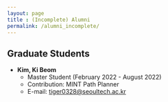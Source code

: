 ```yaml
---
layout: page
title : (Incomplete) Alumni
permalink: /alumni_incomplete/
---
```


## Graduate Students
* **Kim, Ki Beom**
  * Master Student (February 2022 - August 2022)
  * Contribution: MINT Path Planner
  * E-mail: <tiger0328@seoultech.ac.kr>
